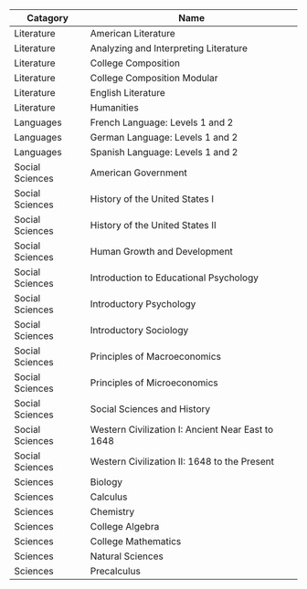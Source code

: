 
| Catagory | Name | 
|----------|------|
| Literature | American Literature | 
| Literature | Analyzing and Interpreting Literature | 
| Literature | College Composition | 
| Literature | College Composition Modular | 
| Literature | English Literature | 
| Literature | Humanities | 
| Languages | French Language: Levels 1 and 2 |
| Languages | German Language: Levels 1 and 2 |
| Languages | Spanish Language: Levels 1 and 2 |
| Social Sciences | American Government |
| Social Sciences | History of the United States I |
| Social Sciences | History of the United States II |
| Social Sciences | Human Growth and Development |
| Social Sciences | Introduction to Educational Psychology |
| Social Sciences | Introductory Psychology |
| Social Sciences | Introductory Sociology |
| Social Sciences | Principles of Macroeconomics |
| Social Sciences | Principles of Microeconomics |
| Social Sciences | Social Sciences and History |
| Social Sciences | Western Civilization I: Ancient Near East to 1648 |
| Social Sciences | Western Civilization II: 1648 to the Present |
| Sciences | Biology |
| Sciences | Calculus |
| Sciences | Chemistry |
| Sciences | College Algebra |
| Sciences | College Mathematics |
| Sciences | Natural Sciences |
| Sciences | Precalculus |
